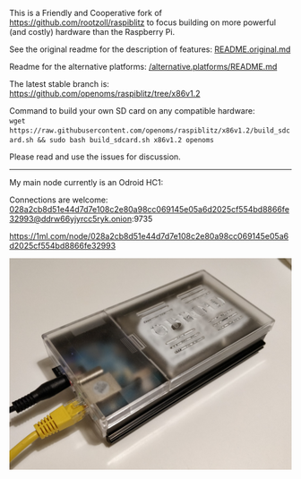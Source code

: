 This is a Friendly and Cooperative fork of https://github.com/rootzoll/raspiblitz to focus building on more powerful (and costly) hardware than the Raspberry Pi.

See the original readme for the description of features: [README.original.md](README.original.md)

Readme for the alternative platforms: [/alternative.platforms/README.md](/alternative.platforms/README.md)

The latest stable branch is:
https://github.com/openoms/raspiblitz/tree/x86v1.2

Command to build your own SD card on any compatible hardware:  
`wget https://raw.githubusercontent.com/openoms/raspiblitz/x86v1.2/build_sdcard.sh && sudo bash build_sdcard.sh x86v1.2 openoms`

Please read and use the issues for discussion.

---
My main node currently is an Odroid HC1:

Connections are welcome: 
028a2cb8d51e44d7d7e108c2e80a98cc069145e05a6d2025cf554bd8866fe32993@ddrw66yjyrcc5ryk.onion:9735

https://1ml.com/node/028a2cb8d51e44d7d7e108c2e80a98cc069145e05a6d2025cf554bd8866fe32993

![Odroid HC1](alternative.platforms/dietpi/pictures/DroidBlitz.jpg)

